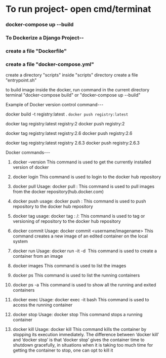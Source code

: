 # To run project- open cmd/terminat
### docker-compose up --build

### To Dockerize a Django Project--

### create a file "Dockerfile"
### create a file "docker-compose.yml"

create a directory "scripts"
inside "scripts" directory create a file "entrypoint.sh"

to build image inside the docker, run command in the current directory terminal
"docker-compose build" or "docker-compose up --build"


Example of Docker version control command---

docker build -t registry:latest .
`docker push registry:latest`


docker tag registry:latest registry:2
docker push registry:2

docker tag registry:latest registry:2.6
docker push registry:2.6

docker tag registry:latest registry 2.6.3
docker push registry:2.6.3


Docker commands---

1. docker –version
This command is used to get the currently installed version of docker

2. docker login
This command is used to login to the docker hub repository

3. docker pull
Usage: docker pull <repository-name or registry-name or image-name>:<tag>
This command is used to pull images from the docker repository(hub.docker.com)

4. docker push
usage: docker push <repository name>:<tag>
This command is used to push repository to the docker hub repository

5. docker tag
usage: docker tag <current docker image-name or image-id>:<tag> <your dockerhub username>/<registry-name or repository-name or project-name>:<tag>
This command is used to tag or versioning of repository to the docker hub repository

6. docker commit
Usage: docker commit <conatainer id> <username/imagename>
This command creates a new image of an edited container on the local system

7. docker run
Usage: docker run -it -d <image name>
This command is used to create a container from an image

8. docker images
This command is used to list the images

9. docker ps
This command is used to list the running containers

10. docker ps -a
This command is used to show all the running and exited containers

11. docker exec
Usage: docker exec -it <container id> bash
This command is used to access the running container

12. docker stop
Usage: docker stop <container id>
This command stops a running container

13. docker kill
Usage: docker kill <container id>
This command kills the container by stopping its execution immediately. The difference between ‘docker kill’ and ‘docker stop’ is that ‘docker stop’ gives the container time to shutdown gracefully, in situations when it is taking too much time for getting the container to stop, one can opt to kill it


